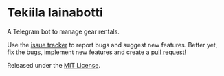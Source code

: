 # Tekiila lainabotti

A Telegram bot to manage gear rentals.

Use the [issue tracker](/../../issues) to report bugs and suggest new features. Better yet, fix the bugs, implement new features and create a [pull request](/../../pulls)!

Released under the [MIT License](LICENSE).
